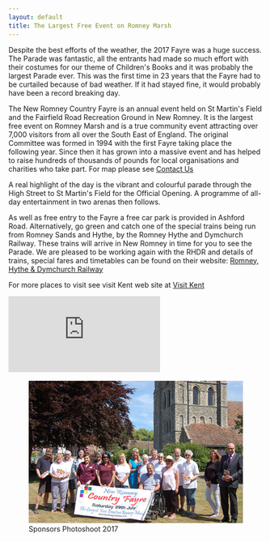 ```yaml
---
layout: default
title: The Largest Free Event on Romney Marsh
---
```

<div class="row">
  <div class="col-xs-12 col-md-6">
    <p>Despite the best efforts of the weather, the 2017 Fayre was a huge success.  The Parade was fantastic, all the entrants had made so much effort with their costumes for our theme of Children's Books and it was probably the largest Parade ever.  This was the first time in 23 years that the Fayre had to be curtailed because of bad weather. If it had stayed fine, it would probably have been a record breaking day.</p>
    <p>The New Romney Country Fayre is an annual event held on St Martin's Field and the Fairfield Road Recreation Ground in New Romney. It is the largest free event on Romney Marsh and is a true community event attracting over 7,000 visitors from all over the South East of England. The original Committee was formed in 1994 with the first Fayre taking place the following year. Since then it has grown into a massive event and has helped to raise hundreds of thousands of pounds for local organisations and charities who take part. For map please see <a href="/contact/">Contact Us</a></p>
    <p>A real highlight of the day is the vibrant and colourful parade through the High Street to St Martin's Field for the Official Opening. A programme of all-day entertainment in two arenas then follows.</p>
    <p>As well as free entry to the Fayre a free car park is provided in Ashford Road. Alternatively, go green and catch one of the special trains being run from Romney Sands and Hythe, by the Romney Hythe and Dymchurch Railway. These trains will arrive in New Romney in time for you to see the Parade.  We are pleased to be working again with the RHDR and details of trains, special fares and timetables can be found on their website: <a href="http://www.rhdr.org.uk">Romney, Hythe &amp; Dymchurch Railway</a></p>
    <p>For more places to visit see visit Kent web site at <a href="https://www.visitkent.co.uk">Visit Kent</a></p>
  </div>
  <div class="col-xs-12 col-md-6">
    <div class="embed-responsive embed-responsive-16by9">
      <iframe allowfullscreen="" frameborder="0" src="http://www.youtube.com/embed/dRjTIJevMX0?rel=0&amp;showinfo=0&amp;autohide=1"></iframe>
    </div>
    <figure>
      <img src="/assets/images/2017-photoshoot.jpg" alt="Sponsors Photoshoot" class="img-responsive">
      <figcaption>
        Sponsors Photoshoot 2017
      </figcaption>
    </figure>
  </div>
</div>
